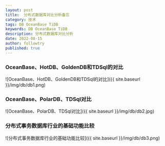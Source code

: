 ```yaml
---
layout: post
title:  分布式数据库对比分析备忘
category: 技术
tags: DB OceanBase TiDB
keywords: DB OceanBase TiDB
description: 分布式数据库对比分析
date: 2022-08-15
author: followtry
published: true
---
```


### OceanBase、HotDB、GoldenDB和TDSql的对比

![OceanBase、HotDB、GoldenDB和TDSql的对比]({{ site.baseurl }}/img/db/db1.png)

### OceanBase、PolarDB、TDSql对比

![OceanBase、PolarDB、TDSql对比]({{ site.baseurl }}/img/db/db2.jpg)

### 分布式事务数据库行业的基础功能比较

![分布式事务数据库行业的基础功能比较]({{ site.baseurl }}/img/db/db3.png)



